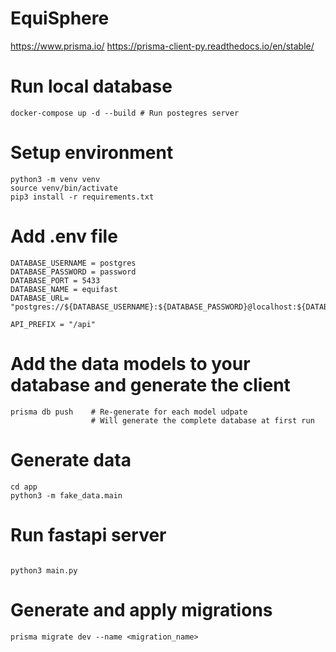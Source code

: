 # EquiSphere

https://www.prisma.io/
https://prisma-client-py.readthedocs.io/en/stable/

# Run local database
```
docker-compose up -d --build # Run postegres server
```

# Setup environment
```
python3 -m venv venv
source venv/bin/activate
pip3 install -r requirements.txt
```

# Add .env file
```
DATABASE_USERNAME = postgres
DATABASE_PASSWORD = password
DATABASE_PORT = 5433
DATABASE_NAME = equifast
DATABASE_URL= "postgres://${DATABASE_USERNAME}:${DATABASE_PASSWORD}@localhost:${DATABASE_PORT}/${DATABASE_NAME}"

API_PREFIX = "/api"
```

# Add the data models to your database and generate the client
```
prisma db push    # Re-generate for each model udpate
                  # Will generate the complete database at first run
```


# Generate data
```
cd app
python3 -m fake_data.main
```


# Run fastapi server
```

python3 main.py
```

# Generate and apply migrations
```
prisma migrate dev --name <migration_name>
```